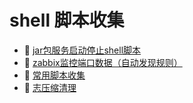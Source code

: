 # shell 脚本收集

* 📄 [jar包服务启动停止shell脚本](siyuan://blocks/20230728160057-biltend)
* 📄 [zabbix监控端口数据（自动发现规则）](siyuan://blocks/20230728160138-fopxr18)
* 📄 [常用脚本收集](siyuan://blocks/20230610173752-avf91sn)
* 📄 [志压缩清理](siyuan://blocks/20230728160118-68cbsxw)

‍
